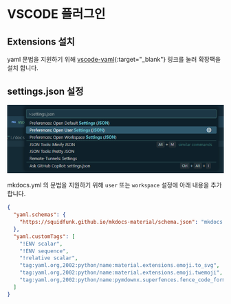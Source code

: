 # VSCODE 플러그인

## Extensions 설치

yaml 문법을 지원하기 위해 [vscode-yaml](https://marketplace.visualstudio.com/items?itemName=redhat.vscode-yaml){:target="\_blank"} 링크를 눌러 확장팩을 설치 합니다.

## settings.json 설정

![sec1-01](images/sec1-01.png)

mkdocs.yml 의 문법을 지원하기 위해 `user` 또는 `workspace` 설정에 아래 내용을 추가합니다.

```json
{
  "yaml.schemas": {
    "https://squidfunk.github.io/mkdocs-material/schema.json": "mkdocs.yml"
  },
  "yaml.customTags": [
    "!ENV scalar",
    "!ENV sequence",
    "!relative scalar",
    "tag:yaml.org,2002:python/name:material.extensions.emoji.to_svg",
    "tag:yaml.org,2002:python/name:material.extensions.emoji.twemoji",
    "tag:yaml.org,2002:python/name:pymdownx.superfences.fence_code_format"
  ]
}
```
